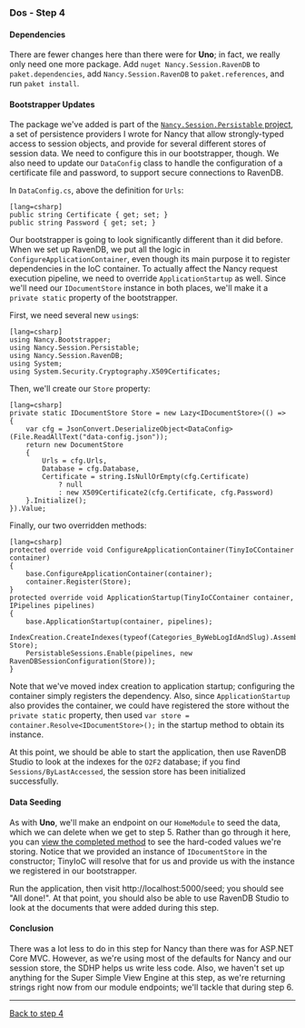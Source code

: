 ### Dos - Step 4

#### Dependencies

There are fewer changes here than there were for **Uno**; in fact, we really only need one more package. Add `nuget Nancy.Session.RavenDB` to `paket.dependencies`, add `Nancy.Session.RavenDB` to `paket.references`, and run `paket install`.

#### Bootstrapper Updates

The package we've added is part of the [`Nancy.Session.Persistable` project](https://github.com/danieljsummers/Nancy.Session.Persistable), a set of persistence providers I wrote for Nancy that allow strongly-typed access to session objects, and provide for several different stores of session data. We need to configure this in our bootstrapper, though. We also need to update our `DataConfig` class to handle the configuration of a certificate file and password, to support secure connections to RavenDB.

In `DataConfig.cs`, above the definition for `Urls`:
    
    [lang=csharp]
    public string Certificate { get; set; }
    public string Password { get; set; }

Our bootstrapper is going to look significantly different than it did before. When we set up RavenDB, we put all the logic in `ConfigureApplicationContainer`, even though its main purpose it to register dependencies in the IoC container. To actually affect the Nancy request execution pipeline, we need to override `ApplicationStartup` as well. Since we'll need our `IDocumentStore` instance in both places, we'll make it a `private static` property of the bootstrapper.

First, we need several new `using`s:

    [lang=csharp]
    using Nancy.Bootstrapper;
    using Nancy.Session.Persistable;
    using Nancy.Session.RavenDB;
    using System;
    using System.Security.Cryptography.X509Certificates;

Then, we'll create our `Store` property:

    [lang=csharp]
    private static IDocumentStore Store = new Lazy<IDocumentStore>(() =>
    {
        var cfg = JsonConvert.DeserializeObject<DataConfig>(File.ReadAllText("data-config.json"));
        return new DocumentStore
        {
            Urls = cfg.Urls,
            Database = cfg.Database,
            Certificate = string.IsNullOrEmpty(cfg.Certificate)
                ? null
                : new X509Certificate2(cfg.Certificate, cfg.Password)
        }.Initialize();
    }).Value;

Finally, our two overridden methods:

    [lang=csharp]
    protected override void ConfigureApplicationContainer(TinyIoCContainer container)
    {
        base.ConfigureApplicationContainer(container);
        container.Register(Store);
    }
    protected override void ApplicationStartup(TinyIoCContainer container, IPipelines pipelines)
    {
        base.ApplicationStartup(container, pipelines);
        IndexCreation.CreateIndexes(typeof(Categories_ByWebLogIdAndSlug).Assembly, Store);
        PersistableSessions.Enable(pipelines, new RavenDBSessionConfiguration(Store));
    }

Note that we've moved index creation to application startup; configuring the container simply registers the dependency. Also, since `ApplicationStartup` also provides the container, we could have registered the store without the `private static` property, then used `var store = container.Resolve<IDocumentStore>();` in the startup method to obtain its instance.

At this point, we should be able to start the application, then use RavenDB Studio to look at the indexes for the `O2F2` database; if you find `Sessions/ByLastAccessed`, the session store has been initialized successfully.

#### Data Seeding

As with **Uno**, we'll make an endpoint on our `HomeModule` to seed the data, which we can delete when we get to step 5. Rather than go through it here, you can [view the completed method](https://github.com/bit-badger/o2f/tree/master/src/2-Dos/Modules/HomeModule.cs#L17) to see the hard-coded values we're storing. Notice that we provided an instance of `IDocumentStore` in the constructor; TinyIoC will resolve that for us and provide us with the instance we registered in our bootstrapper.

Run the application, then visit http://localhost:5000/seed; you should see "All done!". At that point, you should also be able to use RavenDB Studio to look at the documents that were added during this step.

#### Conclusion

There was a lot less to do in this step for Nancy than there was for ASP.NET Core MVC. However, as we're using most of the defaults for Nancy and our session store, the SDHP helps us write less code. Also, we haven't set up anything for the Super Simple View Engine at this step, as we're returning strings right now from our module endpoints; we'll tackle that during step 6.

---
[Back to step 4](../step4)
